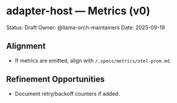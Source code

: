 # adapter-host — Metrics (v0)

Status: Draft
Owner: @llama-orch-maintainers
Date: 2025-09-19

## Alignment

- If metrics are emitted, align with `/.specs/metrics/otel-prom.md`.

## Refinement Opportunities

- Document retry/backoff counters if added.
